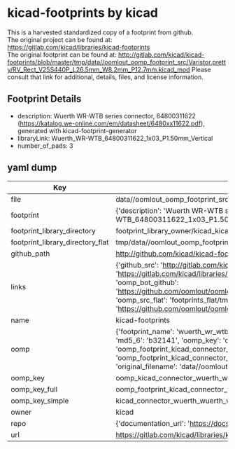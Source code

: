 # kicad-footprints by kicad  
This is a harvested standardized copy of a footprint from github.  
The original project can be found at:  
https://gitlab.com/kicad/libraries/kicad-footprints  
The original footprint can be found at:
http://gitlab.com/kicad/kicad-footprints/blob/master/tmp/data//oomlout_oomp_footprint_src/Varistor.pretty/RV_Rect_V25S440P_L26.5mm_W8.2mm_P12.7mm.kicad_mod
Please consult that link for additional, details, files, and license information.  
## Footprint Details
* description: Wuerth WR-WTB series connector, 64800311622 (https://katalog.we-online.com/em/datasheet/6480xx11622.pdf), generated with kicad-footprint-generator  
* libraryLink: Wuerth_WR-WTB_64800311622_1x03_P1.50mm_Vertical  
* number_of_pads: 3  
## yaml dump  
| Key | Value |  
| --- | --- |  
| file | data//oomlout_oomp_footprint_src/kicad-footprints/Connector_Wuerth.pretty/Wuerth_WR-WTB_64800311622_1x03_P1.50mm_Vertical.kicad_mod |  
| footprint | {'description': 'Wuerth WR-WTB series connector, 64800311622 (https://katalog.we-online.com/em/datasheet/6480xx11622.pdf), generated with kicad-footprint-generator', 'libraryLink': 'Wuerth_WR-WTB_64800311622_1x03_P1.50mm_Vertical', 'number_of_pads': 3} |  
| footprint_library_directory | footprint_library_owner/kicad_kicad-footprints/ |  
| footprint_library_directory_flat | tmp/data//oomlout_oomp_footprint_src/footprints_flat/kicad_connector_wuerth_wuerth_wr_wtb_64800311622_1x03_p1_50mm_vertical/working |  
| github_path | http://github.com/kicad/kicad-footprints/blob/master/tmp/data//oomlout_oomp_footprint_src/Connector_Wuerth.pretty/Wuerth_WR-WTB_64800311622_1x03_P1.50mm_Vertical.kicad_mod |  
| links | {'github_src': 'http://gitlab.com/kicad/kicad-footprints/blob/master/tmp/data//oomlout_oomp_footprint_src/Varistor.pretty/RV_Rect_V25S440P_L26.5mm_W8.2mm_P12.7mm.kicad_mod', 'github_src_repo': 'https://gitlab.com/kicad/libraries/kicad-footprints', 'oomp_bot': 'tmp/data//oomlout_oomp_footprint_src/footprints/kicad_connector_wuerth_wuerth_wr_wtb_64800311622_1x03_p1_50mm_vertical/working', 'oomp_bot_github': 'https://github.com/oomlout/oomlout_oomp_footprint_bot/tree/main/tmp/data//oomlout_oomp_footprint_src/footprints/kicad_connector_wuerth_wuerth_wr_wtb_64800311622_1x03_p1_50mm_vertical/working', 'oomp_src_flat': 'footprints_flat/tmp/data//oomlout_oomp_footprint_src/footprints_flat/kicad_connector_wuerth_wuerth_wr_wtb_64800311622_1x03_p1_50mm_vertical/working', 'oomp_src_flat_github': 'https://github.com/oomlout/oomlout_oomp_footprint_src/tree/main/tmp/data//oomlout_oomp_footprint_src/footprints_flat/kicad_connector_wuerth_wuerth_wr_wtb_64800311622_1x03_p1_50mm_vertical/working'} |  
| name | kicad-footprints |  
| oomp | {'footprint_name': 'wuerth_wr_wtb_64800311622_1x03_p1_50mm_vertical', 'library_name': 'connector_wuerth', 'md5': 'b32141872317799575944ac5728b0c84', 'md5_10': 'b321418723', 'md5_5': 'b3214', 'md5_6': 'b32141', 'oomp_key': 'oomp_kicad_connector_wuerth_wuerth_wr_wtb_64800311622_1x03_p1_50mm_vertical', 'oomp_key_extra': 'oomp_footprint_kicad_connector_wuerth_wuerth_wr_wtb_64800311622_1x03_p1_50mm_vertical', 'oomp_key_full': 'oomp_footprint_kicad_connector_wuerth_wuerth_wr_wtb_64800311622_1x03_p1_50mm_vertical_b32141', 'oomp_key_simple': 'kicad_connector_wuerth_wuerth_wr_wtb_64800311622_1x03_p1_50mm_vertical', 'original_filename': 'data//oomlout_oomp_footprint_src/kicad-footprints/Connector_Wuerth.pretty/Wuerth_WR-WTB_64800311622_1x03_P1.50mm_Vertical.kicad_mod', 'owner_name': 'kicad'} |  
| oomp_key | oomp_kicad_connector_wuerth_wuerth_wr_wtb_64800311622_1x03_p1_50mm_vertical |  
| oomp_key_full | oomp_footprint_kicad_connector_wuerth_wuerth_wr_wtb_64800311622_1x03_p1_50mm_vertical |  
| oomp_key_simple | kicad_connector_wuerth_wuerth_wr_wtb_64800311622_1x03_p1_50mm_vertical |  
| owner | kicad |  
| repo | {'documentation_url': 'https://docs.github.com/rest/repos/repos#get-a-repository', 'message': 'Not Found'} |  
| url | https://gitlab.com/kicad/libraries/kicad-footprints |  

